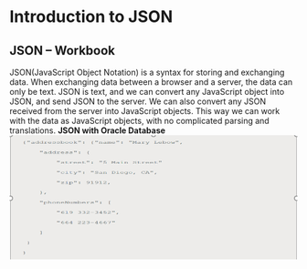 # Introduction to JSON
## JSON – Workbook
JSON(JavaScript Object Notation) is a syntax for storing and exchanging data. When exchanging data between a browser and a server, the data can only be text.
JSON is text, and we can convert any JavaScript object into JSON, and send JSON to the server. We can also convert any JSON received from the server into JavaScript objects.
This way we can work with the data as JavaScript objects, with no complicated parsing and translations.
**JSON with Oracle Database** 
[](youtube:JWHqtBNKAD0)
![](./images/Image1.png)